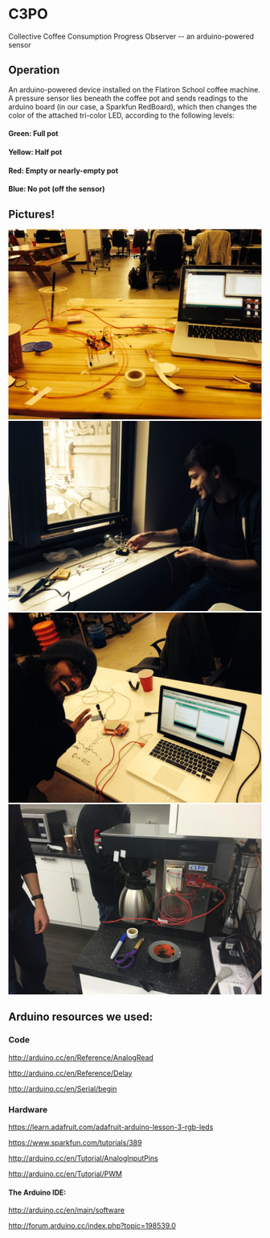 C3PO
===========

Collective Coffee Consumption Progress Observer -- an arduino-powered sensor

## Operation

An arduino-powered device installed on the Flatiron School coffee machine. A pressure sensor lies beneath the coffee pot and sends readings to the arduino board (in our case, a Sparkfun RedBoard), which then changes the color of the attached tri-color LED, according to the following levels:

#### Green: Full pot
#### Yellow: Half pot
#### Red: Empty or nearly-empty pot
#### Blue: No pot (off the sensor)

## Pictures!

![Workstation](/images/workstation.jpg "Workstation")
![Eugene Soldering](/images/eugene_soldering.jpg "Eugene Soldering")
![Prashant Sketching](/images/prashant_Sketching.jpg "Prashant Sketching")
![Installing](/images/installing.jpg "Installing")

## Arduino resources we used:

### Code
http://arduino.cc/en/Reference/AnalogRead

http://arduino.cc/en/Reference/Delay

http://arduino.cc/en/Serial/begin

### Hardware
https://learn.adafruit.com/adafruit-arduino-lesson-3-rgb-leds

https://www.sparkfun.com/tutorials/389

http://arduino.cc/en/Tutorial/AnalogInputPins

http://arduino.cc/en/Tutorial/PWM

#### The Arduino IDE:
http://arduino.cc/en/main/software

http://forum.arduino.cc/index.php?topic=198539.0